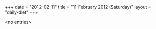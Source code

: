 +++
date = "2012-02-11"
title = "11 February 2012 (Saturday)"
layout = "daily-diet"
+++

<p>&lt;no entries&gt;</p>